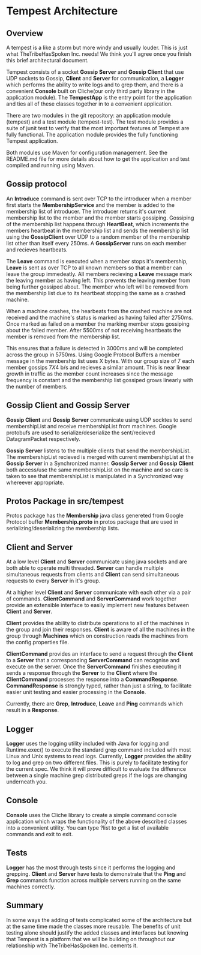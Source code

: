 Tempest Architecture
====================

Overview
--------

A tempest is a like a storm but more windy and usually louder.  This is just what TheTribeHasSpoken Inc. needs!
We think you'll agree once you finish this brief architectural document.

Tempest consists of a socket **Gossip Server** and **Gossip Client** that use UDP sockets to Gossip, **Client** 
and **Server** for communication, a **Logger** which performs the ability to
write logs and to grep them, and there is a convenient **Console** built on Cliche(our only third party library
in the application module). The **TempestApp** is the entry point for the application and ties all of these classes
together in to a convenient application.

There are two modules in the git repository: an application module (tempest) and a test module (tempest-test).
The test module provides a suite of junit test to verify that the most important features of Tempest are
fully functional. The application module provides the fully functioning Tempest application.

Both modules use Maven for configuration management.  See the README.md file for more details about how to
get the application and test compiled and running using Maven.


Gossip protocol
---------------
An **Introduce** command is sent over TCP to the introducer when a member first starts the **MembershipService** and the member is added to the 
membership list of introducer. The introducer returns it's current membership list to the member and the member starts gossiping.
Gossiping of the membership list happens through **HeartBeat**, which increments the members heartbeat in the membership list and sends
the membership list using the **GossipClient** over UDP to a random member of the membership list other than itself every 250ms. 
A **GossipServer** runs on each member and recieves heartbeats. 

The **Leave** command is executed when a member stops it's membership, **Leave** is sent as over TCP to 
all known members so that a member can leave the group immedeatly. All members recieving a **Leave** message 
mark the leaving member as having left.  This prevents the leaving member from being further gossiped about.
The member who left will be removed from the membership list due to its heartbeat stopping the same as a crashed machine.

When a machine crashes, the hearbeats from the crashed machine are not received and the machine's 
status is marked as having failed after 2750ms. Once marked as failed on a member the marking member stops gossiping 
about the failed member. After 5500ms of not receiving heartbeats the member is removed from the membership list.

This ensures that a failure is detected in 3000ms and will be completed across the group in 5750ms. Using Google
Protocol Buffers a member message in the membership list uses X bytes. With our group size of 7 each member gossips
7*X*4 b/s and recieves a similar amount. This is near linear growth in traffic as the member count increases
since the message frequency is constant and the membership list gossiped grows linearly with the number of members.


Gossip Client and Gossip Server
-------------------------------
**Gossip Client** and **Gossip Server** communicate using UDP socktes to send membershipList and receive membershipList from machines.
Google protobufs are used to serialize/deserialize the sent/recieved DatagramPacket respectively.

**Gossip Server** listens to the multiple clients that send the membershipList. The membershipList recieved is merged with current membershipList at
the **Gossip Server** in a Synchronized manner. **Gossip Server** and **Gossip Client** both access/use the same membershipList on the machine
and so care is taken to see that membershipList is manipulated in a Synchronized way whereever appropriate.

Protos Package in src/tempest
-----------------------------

Protos package has the **Membership** java class genereted from Google Protocol buffer **Membership.proto** in protos package that are used in
serializing/deserializing the membership lists.  


Client and Server
-----------------

At a low level **Client** and **Server** communicate using java sockets and are both able to operate multi threaded. **Server**
can handle multiple simultaneous requests from clients and **Client** can send simultaneous requests to every
**Server** in it's group.

At a higher level **Client** and **Server** communicate with each other via a pair of commands. **ClientCommand** and
**ServerCommand** work together provide an extensible interface to easily implement new features between
**Client** and **Server**.

**Client** provides the ability to distribute operations to all of the machines in the group and join their
responses. **Client** is aware of all the machines in the group through **Machines** which on construction
reads the machines from the config.properties file.

**ClientCommand** provides an interface to send a request through the **Client** to a **Server** that a
corresponding **ServerCommand** can recognise and execute on the server.  Once the **ServerCommand** finishes
executing it sends a response through the **Server** to the **Client** where the **ClientCommand** processes
the response into a **CommandResponse**. **CommandResponse** is strongly typed, rather than just a string, to
facilitate easier unit testing and easier processing in the **Console**.

Currently, there are **Grep**, **Introduce**, **Leave** and **Ping** commands which result in a **Response**.

Logger
-----

**Logger** uses the logging utility included with Java for logging and Runtime.exec() to execute the standard
grep command included with most Linux and Unix systems to read logs. Currently, **Logger** provides the
ability to log and grep on two different files.  This is purely to facilitate testing for the current spec.
We think it will prove difficult to evaluate the difference between a single machine grep distributed greps if the
logs are changing underneath you.

Console
-------

**Console** uses the Cliche library to create a simple command console application which wraps the functionality
of the above described classes into a convenient utility.  You can type ?list to get a list of available commands and
exit to exit.

Tests
-----
**Logger** has the most through tests since it performs the logging and grepping. **Client** and **Server** have tests
to demonstrate that the **Ping** and **Grep** commands function across multiple servers running on the same machines
correctly.


Summary
-------

In some ways the adding of tests complicated some of the architecture but at the same time made the classes more
reusable.  The benefits of unit testing alone should justify the added classes and interfaces but knowing that
Tempest is a platform that we will be building on throughout our relationship with TheTribeHasSpoken Inc. cements it.